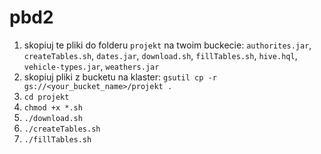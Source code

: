 # pbd2
1. skopiuj te pliki do folderu `projekt` na twoim buckecie: `authorites.jar`, `createTables.sh`, `dates.jar`, `download.sh`, `fillTables.sh`, `hive.hql`, `vehicle-types.jar`, `weathers.jar`
2. skopiuj pliki z bucketu na klaster: `gsutil cp -r gs://<your_bucket_name>/projekt .`
3. `cd projekt`
4. `chmod +x *.sh`
5. `./download.sh`
6. `./createTables.sh`
7. `./fillTables.sh`

